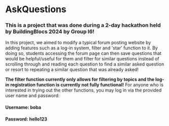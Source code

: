 # AskQuestions

### This is a project that was done during a 2-day hackathon held by BuildingBlocs 2024 by Group I6!

In this project, we aimed to modify a typical forum posting website by adding features such as a log-in system, filter and 'star' function to it. 
By doing so, students accessing the forum page can then save questions that would be helpful/useful for them and filter for similar questions instead of scrolling through and reading each question to find a similar asked question or resort to repeating a similar question that was already asked!

**The filter function currently only allows for filtering by topics and the log-in registration function is currently not fully functional!**
For anyone who is interested in trying out the other functions, you may log in via the provided user name and password:
#### Username: boba
#### Password: hello123
